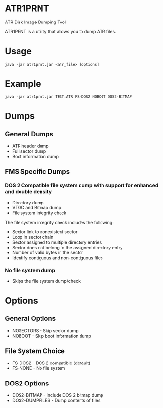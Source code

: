# ATR1PRNT
ATR Disk Image Dumping Tool

ATR1PRNT is a utility that allows you to dump ATR files.

# Usage
    java -jar atr1prnt.jar <atr_file> [options]

# Example
    java -jar atr1prnt.jar TEST.ATR FS-DOS2 NOBOOT DOS2-BITMAP

# Dumps

## General Dumps

* ATR header dump
* Full sector dump
* Boot information dump

## FMS Specific Dumps

### DOS 2 Compatible file system dump with support for enhanced and double density

 * Directory dump
 * VTOC and Bitmap dump
 * File system integrity check
 
The file system integrity check includes the following:

 * Sector link to nonexistent sector
 * Loop in sector chain
 * Sector assigned to multiple directory entries
 * Sector does not belong to the assigned directory entry
 * Number of valid bytes in the sector
 * Identify contiguous and non-contiguous files

### No file system dump

 * Skips the file system dump/check


# Options

## General Options

* NOSECTORS - Skip sector dump
* NOBOOT - Skip boot information dump

## File System Choice

* FS-DOS2 - DOS 2 compatible (default)
* FS-NONE - No file system

## DOS2 Options

* DOS2-BITMAP - Include DOS 2 bitmap dump
* DOS2-DUMPFILES - Dump contents of files